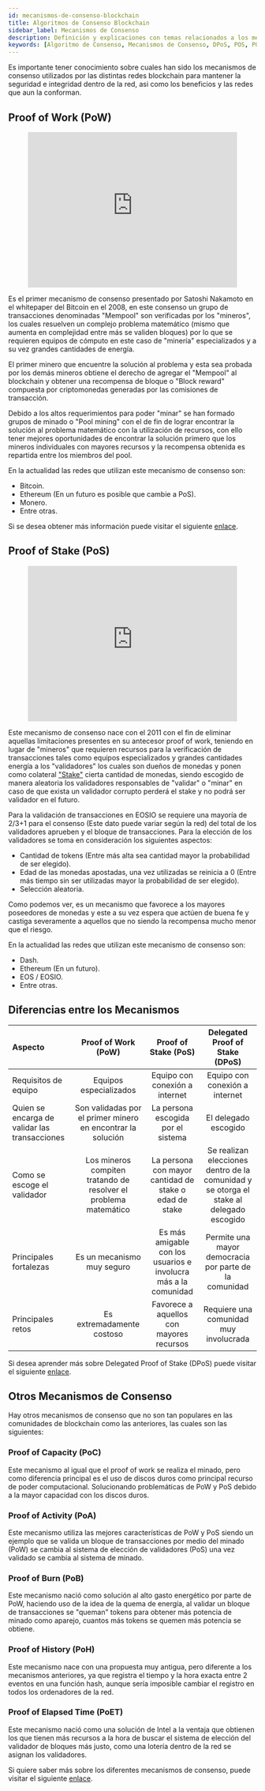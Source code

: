 ```yaml
---
id: mecanismos-de-consenso-blockchain
title: Algoritmos de Consenso Blockchain
sidebar_label: Mecanismos de Consenso
description: Definición y explicaciones con temas relacionados a los mecanismos de consenso en protocolos Blockchain
keywords: [Algoritmo de Consenso, Mecanismos de Consenso, DPoS, POS, POW, Proof of Work, Delegated Proof of Stake, Proof of Stake, Protocolos Blockchain]
---
```


Es importante tener conocimiento sobre cuales han sido los mecanismos de consenso utilizados por las distintas redes blockchain para mantener la seguridad e integridad dentro de la red, asi como los beneficios y las redes que aun la conforman.

## Proof of Work (PoW)

<figure class="video_container">
  <iframe width="100%" height="315" src="https://www.youtube.com/embed/3EUAcxhuoU4" frameborder="0" allowfullscreen="true"> </iframe>
</figure>

Es el primer mecanismo de consenso presentado por Satoshi Nakamoto en el whitepaper del Bitcoin en el 2008, en este consenso un grupo de transacciones denominadas "Mempool" son verificadas por los "mineros", los cuales resuelven un complejo problema matemático (mismo que aumenta en complejidad entre más se validen bloques) por lo que se requieren equipos de cómputo en este caso de "minería" especializados y a su vez grandes cantidades de energía.

El primer minero que encuentre la solución al problema y esta sea probada por los demás mineros obtiene el derecho de agregar el "Mempool" al blockchain y obtener una recompensa de bloque o "Block reward" compuesta por criptomonedas generadas por las comisiones de transacción.

Debido a los altos requerimientos para poder "minar" se han formado grupos de minado o "Pool mining" con el de fin de lograr encontrar la solución al problema matemático con la utilización de recursos, con ello tener mejores oportunidades de encontrar la solución primero que los mineros individuales con mayores recursos y la recompensa obtenida es repartida entre los miembros del pool.

En la actualidad las redes que utilizan este mecanismo de consenso son:

- Bitcoin.
- Ethereum (En un futuro es posible que cambie a PoS).
- Monero.
- Entre otras.

Si se desea obtener más información puede visitar el siguiente [enlace](https://guias.eoscostarica.io/docs/herramientas/glosario#proof-of-work).

## Proof of Stake (PoS)

<figure class="video_container">
  <iframe width="100%" height="315" src="https://www.youtube.com/embed/psKDXvXdr7k" frameborder="0" allowfullscreen="true"> </iframe>
</figure>

Este mecanismo de consenso nace con el 2011 con el fin de eliminar aquellas limitaciones presentes en su antecesor proof of work, teniendo en lugar de "mineros" que requieren recursos para la verificación de transacciones tales como equipos especializados y grandes cantidades energía a los "validadores" los cuales son dueños de monedas y ponen como colateral ["Stake"](https://guias.eoscostarica.io/docs/herramientas/glosario/#stake) cierta cantidad de monedas, siendo escogido de manera aleatoria los validadores responsables de "validar" o "minar" en caso de que exista un validador corrupto perderá el stake y no podrá ser validador en el futuro.

Para la validación de transacciones en EOSIO se requiere una mayoría de 2/3+1 para el consenso (Este dato puede variar según la red) del total de los validadores aprueben y el bloque de transacciones. Para la elección de los validadores se toma en consideración los siguientes aspectos:

- Cantidad de tokens (Entre más alta sea cantidad mayor la probabilidad de ser elegido).
- Edad de las monedas apostadas, una vez utilizadas se reinicia a 0 (Entre más tiempo sin ser utilizadas mayor la probabilidad de ser elegido).
- Selección aleatoria.

Como podemos ver, es un mecanismo que favorece a los mayores poseedores de monedas y este a su vez espera que actúen de buena fe y castiga severamente a aquellos que no siendo la recompensa mucho menor que el riesgo.

En la actualidad las redes que utilizan este mecanismo de consenso son:

- Dash.
- Ethereum (En un futuro).
- EOS / EOSIO.
- Entre otras.

## Diferencias entre los Mecanismos

|Aspecto | Proof of Work (PoW) | Proof of Stake (PoS) | Delegated Proof of Stake (DPoS) |
|  :----  |  :----:  |   :----:  |   :----:  |  
| Requisitos de equipo | Equipos especializados | Equipo con conexión a internet | Equipo con conexión a internet |  
| Quien se encarga de validar las transacciones | Son validadas por el primer minero en encontrar la solución | La persona escogida por el sistema | El delegado escogido |
| Como se escoge el validador | Los mineros compiten tratando de resolver el problema matemático | La persona con mayor cantidad de stake o edad de stake | Se realizan elecciones dentro de la comunidad y se otorga el stake al delegado escogido |
| Principales fortalezas | Es un mecanismo muy seguro | Es más amigable con los usuarios e involucra más a la comunidad | Permite una mayor democracia por parte de la comunidad |
| Principales retos | Es extremadamente costoso | Favorece a aquellos con mayores recursos | Requiere una comunidad muy involucrada |

Si desea aprender más sobre Delegated Proof of Stake (DPoS) puede visitar el siguiente [enlace](https://guias.eoscostarica.io/docs/aprender-eosio/mecanismo-de-consenso#delegated-proof-of-stake-dpos).

## Otros Mecanismos de Consenso

Hay otros mecanismos de consenso que no son tan populares en las comunidades de blockchain como las anteriores, las cuales son  las siguientes:  

### Proof of Capacity (PoC)

Este mecanismo al igual que el proof of work se realiza el minado, pero como diferencia principal es el uso de discos duros como principal recurso de poder computacional. Solucionando problemáticas de PoW y PoS debido a la mayor capacidad con los discos duros.

### Proof of Activity (PoA)

Este mecanismo utiliza las mejores características de PoW y PoS siendo un ejemplo que se valida un bloque de transacciones por medio del minado (PoW) se cambia al sistema de elección de validadores (PoS) una vez validado se cambia al sistema de minado.

### Proof of Burn (PoB)

Este mecanismo nació como solución al alto gasto energético por parte de PoW, haciendo uso de la idea de la quema de energía, al validar un bloque de transacciones se "queman" tokens para obtener más potencia de minado como aparejo, cuantos más tokens se quemen más potencia se obtiene.

### Proof of History (PoH)

Este mecanismo nace con una propuesta muy antigua, pero diferente a los mecanismos anteriores, ya que registra el tiempo y la hora exacta entre 2 eventos en una función hash, aunque sería imposible cambiar el registro en todos los ordenadores de la red.

### Proof of Elapsed Time (PoET)

Este mecanismo nació como una solución de Intel a la ventaja que obtienen los que tienen más recursos a la hora de buscar el sistema de elección del validador de bloques más justo, como una lotería dentro de la red se asignan los validadores.

Si quiere saber más sobre los diferentes mecanismos de consenso, puede visitar el siguiente [enlace](https://www.allerin.com/blog/8-blockchain-consensus-mechanisms-you-should-know-about).

